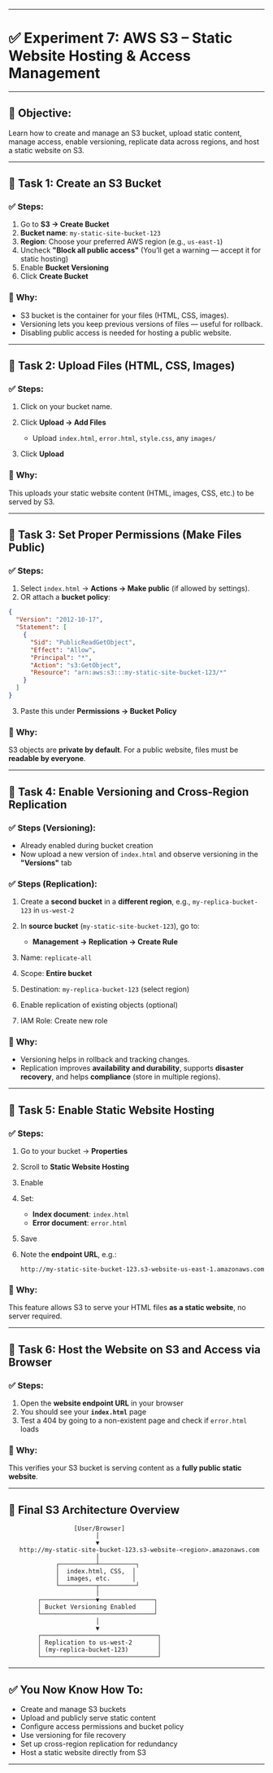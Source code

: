 
---

# ✅ **Experiment 7: AWS S3 – Static Website Hosting & Access Management**

---

## 🎯 **Objective:**

Learn how to create and manage an S3 bucket, upload static content, manage access, enable versioning, replicate data across regions, and host a static website on S3.

---

## 🔧 **Task 1: Create an S3 Bucket**

### ✅ **Steps:**

1. Go to **S3 → Create Bucket**
2. **Bucket name**: `my-static-site-bucket-123`
3. **Region**: Choose your preferred AWS region (e.g., `us-east-1`)
4. Uncheck **"Block all public access"** (You’ll get a warning — accept it for static hosting)
5. Enable **Bucket Versioning**
6. Click **Create Bucket**

### 🧠 **Why:**

* S3 bucket is the container for your files (HTML, CSS, images).
* Versioning lets you keep previous versions of files — useful for rollback.
* Disabling public access is needed for hosting a public website.

---

## 🔧 **Task 2: Upload Files (HTML, CSS, Images)**

### ✅ **Steps:**

1. Click on your bucket name.
2. Click **Upload → Add Files**

   * Upload `index.html`, `error.html`, `style.css`, any `images/`
3. Click **Upload**

### 🧠 **Why:**

This uploads your static website content (HTML, images, CSS, etc.) to be served by S3.

---

## 🔧 **Task 3: Set Proper Permissions (Make Files Public)**

### ✅ **Steps:**

1. Select `index.html` → **Actions → Make public** (if allowed by settings).
2. OR attach a **bucket policy**:

```json
{
  "Version": "2012-10-17",
  "Statement": [
    {
      "Sid": "PublicReadGetObject",
      "Effect": "Allow",
      "Principal": "*",
      "Action": "s3:GetObject",
      "Resource": "arn:aws:s3:::my-static-site-bucket-123/*"
    }
  ]
}
```

3. Paste this under **Permissions → Bucket Policy**

### 🧠 **Why:**

S3 objects are **private by default**. For a public website, files must be **readable by everyone**.

---

## 🔧 **Task 4: Enable Versioning and Cross-Region Replication**

### ✅ **Steps (Versioning):**

* Already enabled during bucket creation
* Now upload a new version of `index.html` and observe versioning in the **"Versions"** tab

### ✅ **Steps (Replication):**

1. Create a **second bucket** in a **different region**, e.g., `my-replica-bucket-123` in `us-west-2`
2. In **source bucket** (`my-static-site-bucket-123`), go to:

   * **Management → Replication → Create Rule**
3. Name: `replicate-all`
4. Scope: **Entire bucket**
5. Destination: `my-replica-bucket-123` (select region)
6. Enable replication of existing objects (optional)
7. IAM Role: Create new role

### 🧠 **Why:**

* Versioning helps in rollback and tracking changes.
* Replication improves **availability and durability**, supports **disaster recovery**, and helps **compliance** (store in multiple regions).

---

## 🔧 **Task 5: Enable Static Website Hosting**

### ✅ **Steps:**

1. Go to your bucket → **Properties**
2. Scroll to **Static Website Hosting**
3. Enable
4. Set:

   * **Index document**: `index.html`
   * **Error document**: `error.html`
5. Save
6. Note the **endpoint URL**, e.g.:

   ```
   http://my-static-site-bucket-123.s3-website-us-east-1.amazonaws.com
   ```

### 🧠 **Why:**

This feature allows S3 to serve your HTML files **as a static website**, no server required.

---

## 🔧 **Task 6: Host the Website on S3 and Access via Browser**

### ✅ **Steps:**

1. Open the **website endpoint URL** in your browser
2. You should see your **`index.html`** page
3. Test a 404 by going to a non-existent page and check if `error.html` loads

### 🧠 **Why:**

This verifies your S3 bucket is serving content as a **fully public static website**.

---

## 🧱 **Final S3 Architecture Overview**

```plaintext
                  [User/Browser]
                        │
                        ▼
   http://my-static-site-bucket-123.s3-website-<region>.amazonaws.com
                        │
             ┌──────────┴──────────┐
             │  index.html, CSS,  │
             │  images, etc.      │
             └──────────┬──────────┘
                        │
        ┌───────────────▼───────────────┐
        │ Bucket Versioning Enabled     │
        └───────────────────────────────┘
                        │
                        ▼
        ┌────────────────────────────────┐
        │ Replication to us-west-2       │
        │ (my-replica-bucket-123)        │
        └────────────────────────────────┘
```

---

## ✅ **You Now Know How To:**

* Create and manage S3 buckets
* Upload and publicly serve static content
* Configure access permissions and bucket policy
* Use versioning for file recovery
* Set up cross-region replication for redundancy
* Host a static website directly from S3

---

